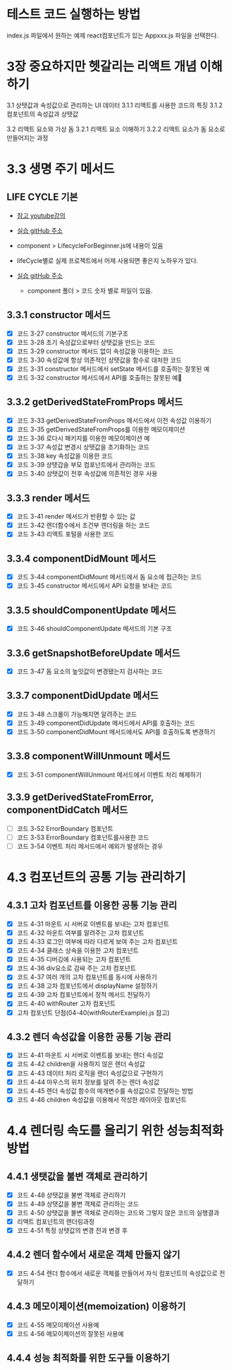 # 테스트 코드 실행하는 방법

index.js 파일에서 원하는 예제 react컴포넌트가 있는 Appxxx.js 파일을 선택한다.

# 3장 중요하지만 헷갈리는 리액트 개념 이해하기

3.1 상탯값과 속성값으로 관리하는 UI 데이터
3.1.1 리액트를 사용한 코드의 특징
3.1.2 컴포넌트의 속성값과 상탯값

3.2 리액트 요소와 가상 돔
3.2.1 리액트 요소 이해하기
3.2.2 리액트 요소가 돔 요소로 만들어지는 과정

# 3.3 생명 주기 메서드

## LIFE CYCLE 기본

- [참고 youtube강의](https://youtu.be/7iHepe36m0c)
- [실습 gitHub 주소](https://github.com/happyjy/learning-reactLifeCycle)
- component > LifecycleForBeginner.js에 내용이 있음

- lifeCycle별로 실제 프로젝트에서 어제 사용되면 좋은지 노하우가 있다.
- [실습 gitHub 주소](https://github.com/happyjy/learning-reactLifeCycle)
  - component 폴더 > 코드 숫자 별로 파일이 있음.

## 3.3.1 constructor 메서드

- [x] 코드 3-27 constructor 메서드의 기본구조
- [x] 코드 3-28 초기 속성값으로부터 상탯값을 만드는 코드
- [x] 코드 3-29 constructor 메서드 없이 속성값을 이용하는 코드
- [x] 코드 3-30 속성값에 항상 의존적인 상탯값을 함수로 대처한 코드
- [x] 코드 3-31 constructor 메서드에서 setState 메서드를 호출하는 잘못된 예
- [x] 코드 3-32 constructor 메서드에서 API를 호출하는 잘못된 예

## 3.3.2 getDerivedStateFromProps 메서드

- [x] 코드 3-33 getDerivedStateFromProps 메서드에서 이전 속성값 이용하기
- [x] 코드 3-35 getDerivedStateFromProps를 이용한 메모이제이션
- [x] 코드 3-36 로다시 패키지를 이용한 메모이제이션 예
- [x] 코드 3-37 속성값 변경시 상탯값을 초기화하는 코드
- [x] 코드 3-38 key 속성값을 이용한 코드
- [x] 코드 3-39 상탯갑슬 부모 컴포넌트에서 관리하는 코드
- [x] 코드 3-40 상탯값이 전후 속성값에 의존적인 경우 사용

## 3.3.3 render 메서드

- [x] 코드 3-41 render 메서드가 반환할 수 있는 값
- [x] 코드 3-42 렌더함수에서 조건부 렌더링을 하는 코드
- [x] 코드 3-43 리액트 포털을 사용한 코드

## 3.3.4 componentDidMount 메서드

- [x] 코드 3-44 componentDidMount 메서드에서 돔 요소에 접근하는 코드
- [x] 코드 3-45 constructor 메서드에서 API 요청을 보내는 코드

## 3.3.5 shouldComponentUpdate 메서드

- [x] 코드 3-46 shouldComponentUpdate 메서드의 기본 구조

## 3.3.6 getSnapshotBeforeUpdate 메서드

- [x] 코드 3-47 돔 요소의 높잇값이 변경됐는지 검사하는 코드

## 3.3.7 componentDidUpdate 메서드

- [x] 코드 3-48 스크롤이 가능해지면 알려주는 코드
- [x] 코드 3-49 componentDidUpdate 메서드에서 API를 호출하는 코드
- [x] 코드 3-50 componentDidMount 메서드에서도 API를 호출하도록 변경하기

## 3.3.8 componentWillUnmount 메서드

- [x] 코드 3-51 componentWillUnmount 메서드에서 이벤트 처리 해제하기

## 3.3.9 getDerivedStateFromError, componentDidCatch 메서드

- [ ] 코드 3-52 ErrorBoundary 컴포넌트
- [ ] 코드 3-53 ErrorBoundary 컴포넌트를사용한 코드
- [ ] 코드 3-54 이벤트 처리 메서드에서 예외가 발생하는 경우

# 4.3 컴포넌트의 공통 기능 관리하기

## 4.3.1 고차 컴포넌트를 이용한 공통 기능 관리

- [x] 코드 4-31 마운트 시 서버로 이벤트를 보내는 고차 컴포넌트
- [x] 코드 4-32 마운트 여부를 알려주는 고차 컴포넌트
- [x] 코드 4-33 로그인 여부에 따라 다르게 보여 주는 고차 컴포넌트
- [x] 코드 4-34 클래스 상속을 이용한 고차 컴포넌트
- [x] 코드 4-35 디버깅에 사용되는 고차 컴포넌트
- [x] 코드 4-36 div요소로 감싸 주는 고차 컴포넌트
- [x] 코드 4-37 여러 개의 고차 컴포넌트를 동시에 사용하기
- [x] 코드 4-38 고차 컴포넌트에서 displayName 설정하기
- [x] 코드 4-39 고차 컴포넌트에서 정적 메서드 전달하기
- [x] 코드 4-40 withRouter 고차 컴포넌트
- [x] 고차 컴포넌트 단점(04-40(withRouterExample).js 참고)

## 4.3.2 렌더 속성값을 이용한 공통 기능 관리

- [x] 코드 4-41 마운트 시 서버로 이벤트를 보내는 렌더 속성값
- [x] 코드 4-42 children을 사용하지 않은 렌더 속성값
- [x] 코드 4-43 데이터 처리 로직을 렌더 속성값으로 구현하기
- [x] 코드 4-44 마우스의 위치 정보를 알려 주는 렌더 속성값
- [x] 코드 4-45 렌더 속성값 함수의 매개변수를 속성값으로 전달하는 방법
- [x] 코드 4-46 children 속성값을 이용해서 작성한 레이아웃 컴포넌트

# 4.4 렌더링 속도를 올리기 위한 성능최적화 방법

## 4.4.1 생탯값을 불변 객체로 관리하기

- [x] 코드 4-48 상탯값을 불변 객체로 관리하기
- [x] 코드 4-49 상탯값을 불변 객체로 관리하는 코드
- [x] 코드 4-50 상탯값을 불변 객체로 관리하는 코드와 그렇지 않은 코드의 실행결과
- [x] 리액트 컴포넌트의 렌더링과정
- [x] 코드 4-51 특정 상탯값의 변경 전과 변경 후

## 4.4.2 렌더 함수에서 새로운 객체 만들지 않기

- [x] 코드 4-54 렌더 함수에서 새로운 객체를 만들어서 자식 컴포넌트의 속성값으로 전달하기

## 4.4.3 메모이제이션(memoization) 이용하기

- [x] 코드 4-55 메모이제이션 사용예
- [x] 코드 4-56 메모이제이션의 잘못된 사용예

## 4.4.4 성능 최적화를 위한 도구들 이용하기
